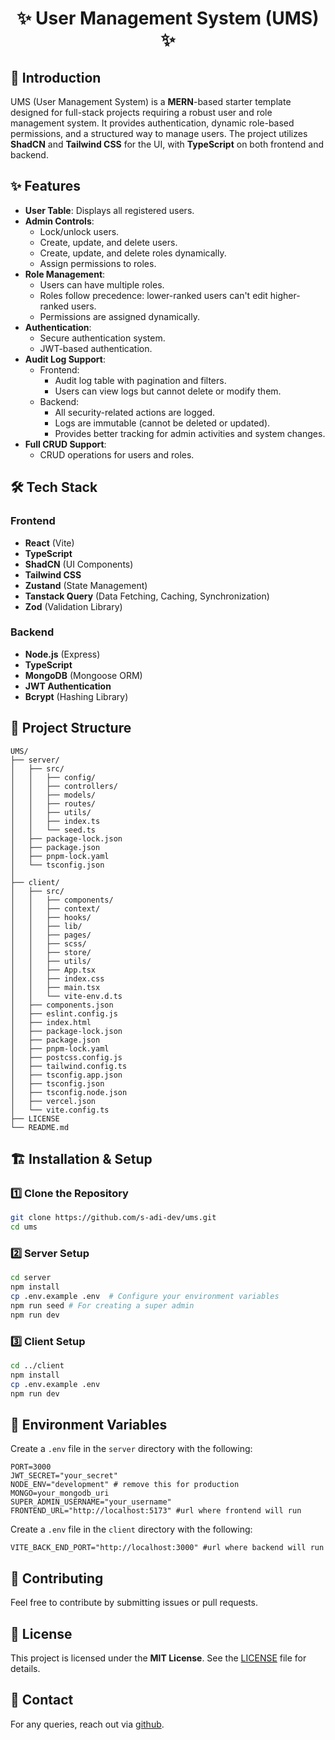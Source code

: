 <h1 align="center">✨ User Management System (UMS) ✨</h1>
<h2>🚀 Introduction</h2>
<p>UMS (User Management System) is a <b>MERN</b>-based starter template designed for full-stack projects requiring a robust user and role management system. It provides authentication, dynamic role-based permissions, and a structured way to manage users. The project utilizes <b>ShadCN</b> and <b>Tailwind CSS</b> for the UI, with <b>TypeScript</b> on both frontend and backend.</p>

## ✨ Features
- **User Table**: Displays all registered users.
- **Admin Controls**:
  - Lock/unlock users.
  - Create, update, and delete users.
  - Create, update, and delete roles dynamically.
  - Assign permissions to roles.
- **Role Management**:
  - Users can have multiple roles.
  - Roles follow precedence: lower-ranked users can't edit higher-ranked users.
  - Permissions are assigned dynamically.
- **Authentication**:
  - Secure authentication system.
  - JWT-based authentication.
- **Audit Log Support**:
  -  Frontend:
        - Audit log table with pagination and filters.
        - Users can view logs but cannot delete or modify them.
  -  Backend:
        - All security-related actions are logged.
        - Logs are immutable (cannot be deleted or updated).
        - Provides better tracking for admin activities and system changes.
- **Full CRUD Support**:
  - CRUD operations for users and roles.

## 🛠️ Tech Stack
### Frontend
- **React** (Vite)
- **TypeScript**
- **ShadCN** (UI Components)
- **Tailwind CSS**
- **Zustand** (State Management)
- **Tanstack Query** (Data Fetching, Caching, Synchronization)
- **Zod** (Validation Library)

### Backend
- **Node.js** (Express)
- **TypeScript**
- **MongoDB** (Mongoose ORM)
- **JWT Authentication**
- **Bcrypt** (Hashing Library)

## 📂 Project Structure
```
UMS/
├── server/
│   ├── src/
│   │   ├── config/
│   │   ├── controllers/
│   │   ├── models/
│   │   ├── routes/
│   │   ├── utils/
│   │   ├── index.ts
│   │   └── seed.ts
│   ├── package-lock.json
│   ├── package.json
│   ├── pnpm-lock.yaml
│   └── tsconfig.json
│
├── client/
│   ├── src/
│   │   ├── components/
│   │   ├── context/
│   │   ├── hooks/
│   │   ├── lib/
│   │   ├── pages/
│   │   ├── scss/
│   │   ├── store/
│   │   ├── utils/
│   │   ├── App.tsx
│   │   ├── index.css
│   │   ├── main.tsx
│   │   └── vite-env.d.ts
│   ├── components.json
│   ├── eslint.config.js
│   ├── index.html
│   ├── package-lock.json
│   ├── package.json
│   ├── pnpm-lock.yaml
│   ├── postcss.config.js
│   ├── tailwind.config.ts
│   ├── tsconfig.app.json
│   ├── tsconfig.json
│   ├── tsconfig.node.json
│   ├── vercel.json
│   └── vite.config.ts
├── LICENSE
└── README.md
```

## 🏗️ Installation & Setup
### 1️⃣ Clone the Repository
```sh
git clone https://github.com/s-adi-dev/ums.git
cd ums
```

### 2️⃣ Server Setup
```sh
cd server
npm install
cp .env.example .env  # Configure your environment variables
npm run seed # For creating a super admin
npm run dev
```

### 3️⃣ Client Setup
```sh
cd ../client
npm install
cp .env.example .env
npm run dev
```

## 🔑 Environment Variables
Create a `.env` file in the `server` directory with the following:
```
PORT=3000
JWT_SECRET="your_secret"
NODE_ENV="development" # remove this for production
MONGO=your_mongodb_uri
SUPER_ADMIN_USERNAME="your_username"
FRONTEND_URL="http://localhost:5173" #url where frontend will run
```

Create a `.env` file in the `client` directory with the following:
```
VITE_BACK_END_PORT="http://localhost:3000" #url where backend will run
```

## 🤝 Contributing
Feel free to contribute by submitting issues or pull requests.

## 📜 License
This project is licensed under the **MIT License**. See the [LICENSE](./LICENSE) file for details.

## 📧 Contact
For any queries, reach out via [github](https://github.com/s-adi-dev).

